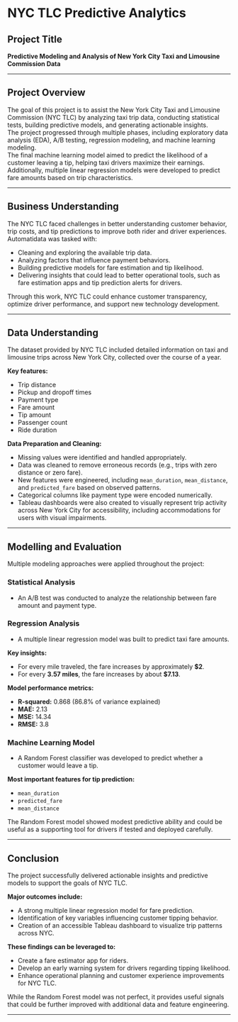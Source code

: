 # NYC TLC Predictive Analytics

## Project Title
**Predictive Modeling and Analysis of New York City Taxi and Limousine Commission Data**

---

## Project Overview
The goal of this project is to assist the New York City Taxi and Limousine Commission (NYC TLC) by analyzing taxi trip data, conducting statistical tests, building predictive models, and generating actionable insights.  
The project progressed through multiple phases, including exploratory data analysis (EDA), A/B testing, regression modeling, and machine learning modeling.  
The final machine learning model aimed to predict the likelihood of a customer leaving a tip, helping taxi drivers maximize their earnings.  
Additionally, multiple linear regression models were developed to predict fare amounts based on trip characteristics.

---

## Business Understanding
The NYC TLC faced challenges in better understanding customer behavior, trip costs, and tip predictions to improve both rider and driver experiences. Automatidata was tasked with:

- Cleaning and exploring the available trip data.
- Analyzing factors that influence payment behaviors.
- Building predictive models for fare estimation and tip likelihood.
- Delivering insights that could lead to better operational tools, such as fare estimation apps and tip prediction alerts for drivers.

Through this work, NYC TLC could enhance customer transparency, optimize driver performance, and support new technology development.

---

## Data Understanding
The dataset provided by NYC TLC included detailed information on taxi and limousine trips across New York City, collected over the course of a year.

**Key features:**
- Trip distance
- Pickup and dropoff times
- Payment type
- Fare amount
- Tip amount
- Passenger count
- Ride duration

**Data Preparation and Cleaning:**
- Missing values were identified and handled appropriately.
- Data was cleaned to remove erroneous records (e.g., trips with zero distance or zero fare).
- New features were engineered, including `mean_duration`, `mean_distance`, and `predicted_fare` based on observed patterns.
- Categorical columns like payment type were encoded numerically.
- Tableau dashboards were also created to visually represent trip activity across New York City for accessibility, including accommodations for users with visual impairments.

---

## Modelling and Evaluation

Multiple modeling approaches were applied throughout the project:

### Statistical Analysis
- An A/B test was conducted to analyze the relationship between fare amount and payment type.

### Regression Analysis
- A multiple linear regression model was built to predict taxi fare amounts.

**Key insights:**
- For every mile traveled, the fare increases by approximately **$2**.
- For every **3.57 miles**, the fare increases by about **$7.13**.

**Model performance metrics:**
- **R-squared:** 0.868 (86.8% of variance explained)
- **MAE:** 2.13
- **MSE:** 14.34
- **RMSE:** 3.8

### Machine Learning Model
- A Random Forest classifier was developed to predict whether a customer would leave a tip.

**Most important features for tip prediction:**
- `mean_duration`
- `predicted_fare`
- `mean_distance`

The Random Forest model showed modest predictive ability and could be useful as a supporting tool for drivers if tested and deployed carefully.

---

## Conclusion
The project successfully delivered actionable insights and predictive models to support the goals of NYC TLC.

**Major outcomes include:**
- A strong multiple linear regression model for fare prediction.
- Identification of key variables influencing customer tipping behavior.
- Creation of an accessible Tableau dashboard to visualize trip patterns across NYC.

**These findings can be leveraged to:**
- Create a fare estimator app for riders.
- Develop an early warning system for drivers regarding tipping likelihood.
- Enhance operational planning and customer experience improvements for NYC TLC.

While the Random Forest model was not perfect, it provides useful signals that could be further improved with additional data and feature engineering.

---
